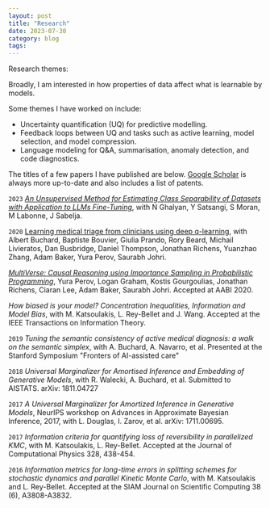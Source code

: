 ```yaml
---
layout: post
title: "Research"
date: 2023-07-30
category: blog
tags:
---
```



Research themes:

Broadly, I am interested in how properties of data affect what is learnable by models. 

Some themes I have worked on include:
- Uncertainty quantification (UQ) for predictive modelling. 
- Feedback loops between UQ and tasks such as active learning, model selection, and model compression. 
- Language modeling for Q&A, summarisation, anomaly detection, and code diagnostics.


The titles of a few papers I have published are below. [Google Scholar](https://scholar.google.com/citations?user=V1S7npsAAAAJ&hl=en) is always more up-to-date and also includes a list of patents.

`2023`
[_An Unsupervised Method for Estimating Class Separability of Datasets with Application to LLMs Fine-Tuning_](https://arxiv.org/pdf/2305.15016.pdf), with N Ghalyan, Y Satsangi, S Moran, M Labonne, J Sabelja. 


`2020`
[Learning medical triage from clinicians using deep q-learning](https://arxiv.org/pdf/2003.12828.pdf), with Albert Buchard, Baptiste Bouvier, Giulia Prando, Rory Beard, Michail Livieratos, Dan Busbridge, Daniel Thompson, Jonathan Richens, Yuanzhao Zhang, Adam Baker, Yura Perov, Saurabh Johri. 

[_MultiVerse: Causal Reasoning using Importance Sampling in Probabilistic Programming_](http://proceedings.mlr.press/v118/perov20a/perov20a.pdf), Yura Perov, Logan Graham, Kostis Gourgoulias, Jonathan Richens, Ciaran Lee, Adam Baker, Saurabh Johri. Accepted at AABI 2020. 

 _How biased is your model? Concentration Inequalities, Information and Model Bias_, with M. Katsoulakis, L. Rey-Bellet and J. Wang. Accepted at the IEEE Transactions on Information Theory.

`2019`
 _Tuning the semantic consistency of active medical diagnosis: a walk on the semantic simplex_, with A. Buchard, A. Navarro, et al. Presented at the Stanford Symposium "Fronters of AI-assisted care"

 `2018`
 _Universal Marginalizer for Amortised Inference and Embedding of Generative Models_, with R. Walecki, A. Buchard, et al. Submitted to AISTATS. arXiv: 1811.04727

`2017`
 _A Universal Marginalizer for Amortized Inference in Generative Models_, NeurIPS workshop on Advances in Approximate Bayesian Inference, 2017, with L. Douglas, I. Zarov, et al. arXiv: 1711.00695.

`2017`
 _Information criteria for quantifying loss of reversibility in parallelized KMC_, with M. Katsoulakis, L. Rey-Bellet. Accepted at the Journal of Computational Physics 328, 438-454.

`2016`
 _Information metrics for long-time errors in splitting schemes for stochastic dynamics and  parallel Kinetic Monte Carlo_, with M. Katsoulakis and L. Rey-Bellet. Accepted at the SIAM Journal on Scientific Computing 38 (6), A3808-A3832.

